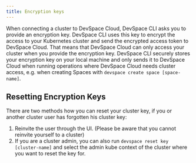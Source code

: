 ```yaml
---
title: Encryption keys
---
```


When connecting a cluster to DevSpace Cloud, DevSpace CLI asks you to provide an encryption key. DevSpace CLI uses this key to encrypt the access to your Kubernetes cluster and send the encrypted access token to DevSpace Cloud. That means that DevSpace Cloud can only access your cluster when you provide the encryption key. DevSpace CLI securely stores your encryption key on your local machine and only sends it to DevSpace Cloud when running operations where DevSpace Cloud needs cluster access, e.g. when creating Spaces with `devspace create space [space-name]`.

## Resetting Encryption Keys

There are two methods how you can reset your cluster key, if you or another cluster user has forgotten his cluster key:
1. Reinvite the user through the UI. (Please be aware that you cannot reinvite yourself to a cluster)
2. If you are a cluster admin, you can also run `devspace reset key [cluster-name]` and select the admin kube context of the cluster where you want to reset the key for.
